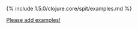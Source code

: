 {% include 1.5.0/clojure.core/spit/examples.md %}

[Please add examples!](https://github.com/arrdem/grimoire/edit/master/_includes/1.6.0/clojure.core/spit/examples.md)

